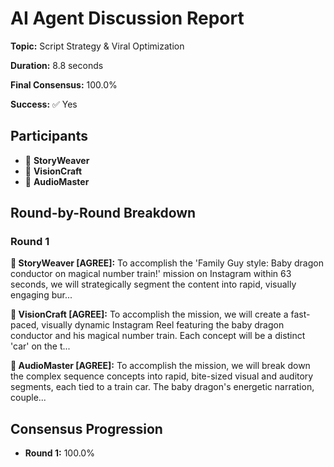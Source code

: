 # AI Agent Discussion Report

**Topic:** Script Strategy & Viral Optimization

**Duration:** 8.8 seconds

**Final Consensus:** 100.0%

**Success:** ✅ Yes

## Participants

- 📝 **StoryWeaver**
- 🎨 **VisionCraft**
- 🎵 **AudioMaster**

## Round-by-Round Breakdown

### Round 1

**📝 StoryWeaver [AGREE]:** To accomplish the 'Family Guy style: Baby dragon conductor on magical number train!' mission on Instagram within 63 seconds, we will strategically segment the content into rapid, visually engaging bur...

**🎨 VisionCraft [AGREE]:** To accomplish the mission, we will create a fast-paced, visually dynamic Instagram Reel featuring the baby dragon conductor and his magical number train. Each concept will be a distinct 'car' on the t...

**🎵 AudioMaster [AGREE]:** To accomplish the mission, we will break down the complex sequence concepts into rapid, bite-sized visual and auditory segments, each tied to a train car. The baby dragon's energetic narration, couple...

## Consensus Progression

- **Round 1:** 100.0%
